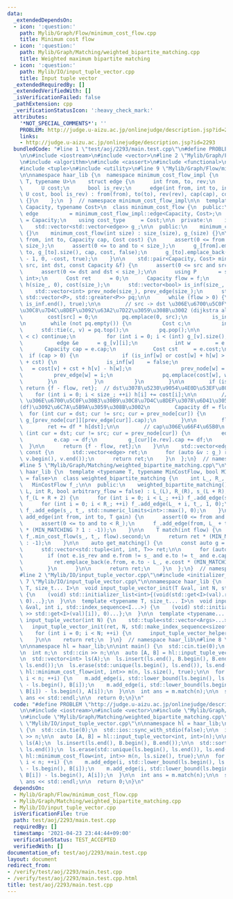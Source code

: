 ```yaml
---
data:
  _extendedDependsOn:
  - icon: ':question:'
    path: Mylib/Graph/Flow/minimum_cost_flow.cpp
    title: Minimum cost flow
  - icon: ':question:'
    path: Mylib/Graph/Matching/weighted_bipartite_matching.cpp
    title: Weighted maximum bipartite matching
  - icon: ':question:'
    path: Mylib/IO/input_tuple_vector.cpp
    title: Input tuple vector
  _extendedRequiredBy: []
  _extendedVerifiedWith: []
  _isVerificationFailed: false
  _pathExtension: cpp
  _verificationStatusIcon: ':heavy_check_mark:'
  attributes:
    '*NOT_SPECIAL_COMMENTS*': ''
    PROBLEM: http://judge.u-aizu.ac.jp/onlinejudge/description.jsp?id=2293
    links:
    - http://judge.u-aizu.ac.jp/onlinejudge/description.jsp?id=2293
  bundledCode: "#line 1 \"test/aoj/2293/main.test.cpp\"\n#define PROBLEM \"http://judge.u-aizu.ac.jp/onlinejudge/description.jsp?id=2293\"\
    \n\n#include <iostream>\n#include <vector>\n#line 2 \"Mylib/Graph/Flow/minimum_cost_flow.cpp\"\
    \n#include <algorithm>\n#include <cassert>\n#include <functional>\n#include <queue>\n\
    #include <tuple>\n#include <utility>\n#line 9 \"Mylib/Graph/Flow/minimum_cost_flow.cpp\"\
    \n\nnamespace haar_lib {\n  namespace minimum_cost_flow_impl {\n    template <typename\
    \ T, typename U>\n    struct edge {\n      int from, to, rev;\n      T cap;\n\
    \      U cost;\n      bool is_rev;\n      edge(int from, int to, int rev, T cap,\
    \ U cost, bool is_rev) : from(from), to(to), rev(rev), cap(cap), cost(cost), is_rev(is_rev)\
    \ {}\n    };\n  }  // namespace minimum_cost_flow_impl\n\n  template <typename\
    \ Capacity, typename Cost>\n  class minimum_cost_flow {\n  public:\n    using\
    \ edge          = minimum_cost_flow_impl::edge<Capacity, Cost>;\n    using capacity_type\
    \ = Capacity;\n    using cost_type     = Cost;\n\n  private:\n    int size_;\n\
    \    std::vector<std::vector<edge>> g_;\n\n  public:\n    minimum_cost_flow()\
    \ {}\n    minimum_cost_flow(int size) : size_(size), g_(size) {}\n\n    void add_edge(int\
    \ from, int to, Capacity cap, Cost cost) {\n      assert(0 <= from and from <\
    \ size_);\n      assert(0 <= to and to < size_);\n      g_[from].emplace_back(from,\
    \ to, g_[to].size(), cap, cost, false);\n      g_[to].emplace_back(to, from, g_[from].size()\
    \ - 1, 0, -cost, true);\n    }\n\n    std::pair<Capacity, Cost> min_cost_flow(int\
    \ src, int dst, const Capacity &f) {\n      assert(0 <= src and src < size_);\n\
    \      assert(0 <= dst and dst < size_);\n\n      using P       = std::pair<Cost,\
    \ int>;\n      Cost ret      = 0;\n      Capacity flow = f;\n      std::vector<Cost>\
    \ h(size_, 0), cost(size_);\n      std::vector<bool> is_inf(size_, true);\n  \
    \    std::vector<int> prev_node(size_), prev_edge(size_);\n      std::priority_queue<P,\
    \ std::vector<P>, std::greater<P>> pq;\n\n      while (flow > 0) {\n        std::fill(is_inf.begin(),\
    \ is_inf.end(), true);\n\n        // src -> dst \u306E\u6700\u5C0F\u30B3\u30B9\
    \u30C8\u7D4C\u8DEF\u3092\u63A2\u7D22\u3059\u308B\u3002 (dijkstra algorithm)\n\
    \        cost[src] = 0;\n        pq.emplace(0, src);\n        is_inf[src] = false;\n\
    \n        while (not pq.empty()) {\n          Cost c;\n          int v;\n    \
    \      std::tie(c, v) = pq.top();\n          pq.pop();\n\n          if (cost[v]\
    \ < c) continue;\n          for (int i = 0; i < (int) g_[v].size(); ++i) {\n \
    \           edge &e      = g_[v][i];\n            int w        = e.to;\n     \
    \       Capacity cap = e.cap;\n            Cost cst     = e.cost;\n          \
    \  if (cap > 0) {\n              if (is_inf[w] or cost[w] + h[w] > cost[v] + h[v]\
    \ + cst) {\n                is_inf[w]    = false;\n                cost[w]   \
    \   = cost[v] + cst + h[v] - h[w];\n                prev_node[w] = v;\n      \
    \          prev_edge[w] = i;\n                pq.emplace(cost[w], w);\n      \
    \        }\n            }\n          }\n        }\n\n        if (is_inf[dst])\
    \ return {f - flow, ret};  // dst\u3078\u5230\u9054\u4E0D\u53EF\u80FD\n\n    \
    \    for (int i = 0; i < size_; ++i) h[i] += cost[i];\n\n        // src -> dst\
    \ \u306E\u6700\u5C0F\u30B3\u30B9\u30C8\u7D4C\u8DEF\u3078\u6D41\u305B\u308B\u91CF\
    (df)\u3092\u6C7A\u5B9A\u3059\u308B\u3002\n        Capacity df = flow;\n      \
    \  for (int cur = dst; cur != src; cur = prev_node[cur]) {\n          df = std::min(df,\
    \ g_[prev_node[cur]][prev_edge[cur]].cap);\n        }\n\n        flow -= df;\n\
    \        ret += df * h[dst];\n\n        // cap\u306E\u66F4\u65B0\n        for\
    \ (int cur = dst; cur != src; cur = prev_node[cur]) {\n          edge &e = g_[prev_node[cur]][prev_edge[cur]];\n\
    \          e.cap -= df;\n          g_[cur][e.rev].cap += df;\n        }\n    \
    \  }\n\n      return {f - flow, ret};\n    }\n\n    std::vector<edge> edges()\
    \ const {\n      std::vector<edge> ret;\n      for (auto &v : g_) ret.insert(ret.end(),\
    \ v.begin(), v.end());\n      return ret;\n    }\n  };\n}  // namespace haar_lib\n\
    #line 5 \"Mylib/Graph/Matching/weighted_bipartite_matching.cpp\"\n\nnamespace\
    \ haar_lib {\n  template <typename T, typename MinCostFlow, bool MIN_MATCHING\
    \ = false>\n  class weighted_bipartite_matching {\n    int L_, R_, s_, t_;\n \
    \   MinCostFlow f_;\n\n  public:\n    weighted_bipartite_matching() {}\n    weighted_bipartite_matching(int\
    \ L, int R, bool arbitrary_flow = false) : L_(L), R_(R), s_(L + R), t_(s_ + 1),\
    \ f_(L + R + 2) {\n      for (int i = 0; i < L_; ++i) f_.add_edge(s_, i, 1, 0);\n\
    \      for (int i = 0; i < R_; ++i) f_.add_edge(L_ + i, t_, 1, 0);\n      if (arbitrary_flow)\
    \ f_.add_edge(s_, t_, std::numeric_limits<int>::max(), 0);\n    }\n\n    void\
    \ add_edge(int from, int to, T gain) {\n      assert(0 <= from and from < L_);\n\
    \      assert(0 <= to and to < R_);\n      f_.add_edge(from, L_ + to, 1, gain\
    \ * (MIN_MATCHING ? 1 : -1));\n    }\n\n    T match(int flow) {\n      T ret =\
    \ f_.min_cost_flow(s_, t_, flow).second;\n      return ret * (MIN_MATCHING ? 1\
    \ : -1);\n    }\n\n    auto get_matching() {\n      const auto g = f_.edges();\n\
    \      std::vector<std::tuple<int, int, T>> ret;\n\n      for (auto &e : g) {\n\
    \        if (not e.is_rev and e.from != s_ and e.to != t_ and e.cap == 0) {\n\
    \          ret.emplace_back(e.from, e.to - L_, e.cost * (MIN_MATCHING ? 1 : -1));\n\
    \        }\n      }\n\n      return ret;\n    }\n  };\n}  // namespace haar_lib\n\
    #line 2 \"Mylib/IO/input_tuple_vector.cpp\"\n#include <initializer_list>\n#line\
    \ 7 \"Mylib/IO/input_tuple_vector.cpp\"\n\nnamespace haar_lib {\n  template <typename\
    \ T, size_t... I>\n  void input_tuple_vector_init(T &val, int N, std::index_sequence<I...>)\
    \ {\n    (void) std::initializer_list<int>{(void(std::get<I>(val).resize(N)),\
    \ 0)...};\n  }\n\n  template <typename T, size_t... I>\n  void input_tuple_vector_helper(T\
    \ &val, int i, std::index_sequence<I...>) {\n    (void) std::initializer_list<int>{(void(std::cin\
    \ >> std::get<I>(val)[i]), 0)...};\n  }\n\n  template <typename... Args>\n  auto\
    \ input_tuple_vector(int N) {\n    std::tuple<std::vector<Args>...> ret;\n\n \
    \   input_tuple_vector_init(ret, N, std::make_index_sequence<sizeof...(Args)>());\n\
    \    for (int i = 0; i < N; ++i) {\n      input_tuple_vector_helper(ret, i, std::make_index_sequence<sizeof...(Args)>());\n\
    \    }\n\n    return ret;\n  }\n}  // namespace haar_lib\n#line 8 \"test/aoj/2293/main.test.cpp\"\
    \n\nnamespace hl = haar_lib;\n\nint main() {\n  std::cin.tie(0);\n  std::ios::sync_with_stdio(false);\n\
    \n  int n;\n  std::cin >> n;\n\n  auto [A, B] = hl::input_tuple_vector<int, int>(n);\n\
    \n  std::vector<int> ls(A);\n  ls.insert(ls.end(), B.begin(), B.end());\n\n  std::sort(ls.begin(),\
    \ ls.end());\n  ls.erase(std::unique(ls.begin(), ls.end()), ls.end());\n\n  hl::weighted_bipartite_matching<int,\
    \ hl::minimum_cost_flow<int, int>> m(n, ls.size(), true);\n\n  for (int i = 0;\
    \ i < n; ++i) {\n    m.add_edge(i, std::lower_bound(ls.begin(), ls.end(), A[i])\
    \ - ls.begin(), B[i]);\n    m.add_edge(i, std::lower_bound(ls.begin(), ls.end(),\
    \ B[i]) - ls.begin(), A[i]);\n  }\n\n  int ans = m.match(n);\n\n  std::cout <<\
    \ ans << std::endl;\n\n  return 0;\n}\n"
  code: "#define PROBLEM \"http://judge.u-aizu.ac.jp/onlinejudge/description.jsp?id=2293\"\
    \n\n#include <iostream>\n#include <vector>\n#include \"Mylib/Graph/Flow/minimum_cost_flow.cpp\"\
    \n#include \"Mylib/Graph/Matching/weighted_bipartite_matching.cpp\"\n#include\
    \ \"Mylib/IO/input_tuple_vector.cpp\"\n\nnamespace hl = haar_lib;\n\nint main()\
    \ {\n  std::cin.tie(0);\n  std::ios::sync_with_stdio(false);\n\n  int n;\n  std::cin\
    \ >> n;\n\n  auto [A, B] = hl::input_tuple_vector<int, int>(n);\n\n  std::vector<int>\
    \ ls(A);\n  ls.insert(ls.end(), B.begin(), B.end());\n\n  std::sort(ls.begin(),\
    \ ls.end());\n  ls.erase(std::unique(ls.begin(), ls.end()), ls.end());\n\n  hl::weighted_bipartite_matching<int,\
    \ hl::minimum_cost_flow<int, int>> m(n, ls.size(), true);\n\n  for (int i = 0;\
    \ i < n; ++i) {\n    m.add_edge(i, std::lower_bound(ls.begin(), ls.end(), A[i])\
    \ - ls.begin(), B[i]);\n    m.add_edge(i, std::lower_bound(ls.begin(), ls.end(),\
    \ B[i]) - ls.begin(), A[i]);\n  }\n\n  int ans = m.match(n);\n\n  std::cout <<\
    \ ans << std::endl;\n\n  return 0;\n}\n"
  dependsOn:
  - Mylib/Graph/Flow/minimum_cost_flow.cpp
  - Mylib/Graph/Matching/weighted_bipartite_matching.cpp
  - Mylib/IO/input_tuple_vector.cpp
  isVerificationFile: true
  path: test/aoj/2293/main.test.cpp
  requiredBy: []
  timestamp: '2021-04-23 23:44:44+09:00'
  verificationStatus: TEST_ACCEPTED
  verifiedWith: []
documentation_of: test/aoj/2293/main.test.cpp
layout: document
redirect_from:
- /verify/test/aoj/2293/main.test.cpp
- /verify/test/aoj/2293/main.test.cpp.html
title: test/aoj/2293/main.test.cpp
---
```

